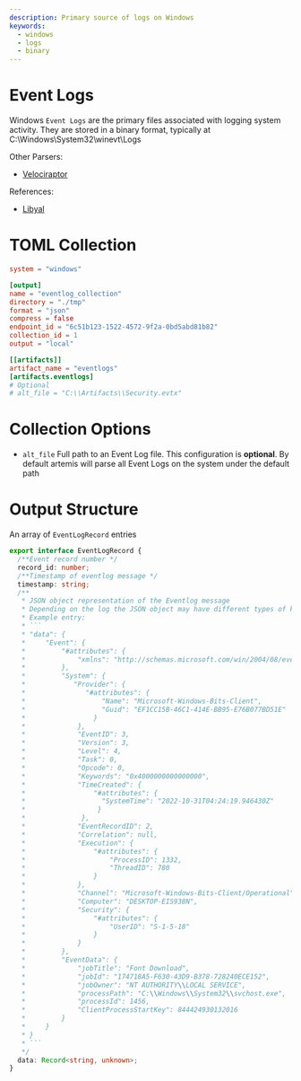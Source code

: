 ```yaml
---
description: Primary source of logs on Windows
keywords:
  - windows
  - logs
  - binary
---
```


# Event Logs

Windows `Event Logs` are the primary files associated with logging system
activity. They are stored in a binary format, typically at
C:\Windows\System32\winevt\Logs

Other Parsers:

- [Velociraptor](https://docs.velociraptor.app/artifact_references/pages/windows.eventlogs.evtx/)

References:

- [Libyal](https://github.com/libyal/libevtx/blob/main/documentation/Windows%20XML%20Event%20Log%20(EVTX).asciidoc)

# TOML Collection

```toml
system = "windows"

[output]
name = "eventlog_collection"
directory = "./tmp"
format = "json"
compress = false
endpoint_id = "6c51b123-1522-4572-9f2a-0bd5abd81b82"
collection_id = 1
output = "local"

[[artifacts]]
artifact_name = "eventlogs"
[artifacts.eventlogs]
# Optional
# alt_file = "C:\\Artifacts\\Security.evtx"
```

# Collection Options

- `alt_file` Full path to an Event Log file. This configuration is **optional**.
  By default artemis will parse all Event Logs on the system under the default
  path

# Output Structure

An array of `EventLogRecord` entries

````typescript
export interface EventLogRecord {
  /**Event record number */
  record_id: number;
  /**Timestamp of eventlog message */
  timestamp: string;
  /**
   * JSON object representation of the Eventlog message
   * Depending on the log the JSON object may have different types of keys
   * Example entry:
   * ```
   * "data": {
   *     "Event": {
   *         "#attributes": {
   *             "xmlns": "http://schemas.microsoft.com/win/2004/08/events/event"
   *         },
   *         "System": {
   *            "Provider": {
   *               "#attributes": {
   *                   "Name": "Microsoft-Windows-Bits-Client",
   *                   "Guid": "EF1CC15B-46C1-414E-BB95-E76B077BD51E"
   *                 }
   *             },
   *             "EventID": 3,
   *             "Version": 3,
   *             "Level": 4,
   *             "Task": 0,
   *             "Opcode": 0,
   *             "Keywords": "0x4000000000000000",
   *             "TimeCreated": {
   *                 "#attributes": {
   *                   "SystemTime": "2022-10-31T04:24:19.946430Z"
   *                  }
   *              },
   *             "EventRecordID": 2,
   *             "Correlation": null,
   *             "Execution": {
   *                 "#attributes": {
   *                     "ProcessID": 1332,
   *                     "ThreadID": 780
   *                 }
   *             },
   *             "Channel": "Microsoft-Windows-Bits-Client/Operational",
   *             "Computer": "DESKTOP-EIS938N",
   *             "Security": {
   *                 "#attributes": {
   *                     "UserID": "S-1-5-18"
   *                 }
   *             }
   *         },
   *         "EventData": {
   *             "jobTitle": "Font Download",
   *             "jobId": "174718A5-F630-43D9-B378-728240ECE152",
   *             "jobOwner": "NT AUTHORITY\\LOCAL SERVICE",
   *             "processPath": "C:\\Windows\\System32\\svchost.exe",
   *             "processId": 1456,
   *             "ClientProcessStartKey": 844424930132016
   *         }
   *     }
   * }
   * ```
   */
  data: Record<string, unknown>;
}
````
